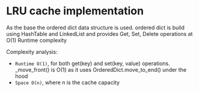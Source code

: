 
# LRU cache implementation
As the base the ordered dict data structure is used. ordered dict is build using HashTable and LinkedList
and provides Get, Set, Delete operations at O(1) Runtime complexity

Complexity analysis:
* `Runtime O(1)`, for both get(key) and set(key, value) operations. _move_front() is O(1) as it uses OrderedDict.move_to_end() under the hood
* `Space O(n)`, where n is the cache capacity
